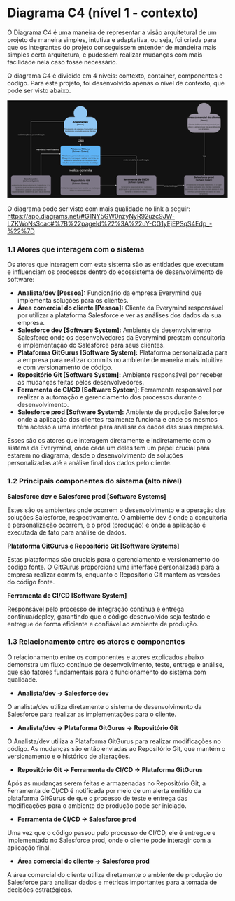 # Diagrama C4 (nível 1 - contexto)

O Diagrama C4 é uma maneira de representar a visão arquitetural de um projeto de maneira simples, intutiva e adaptativa, ou seja, foi criada para que os integrantes do projeto conseguissem entender de mandeira mais simples certa arquitetura, e pudessem realizar mudanças com mais facilidade nela caso fosse necessário. 

O diagrama C4 é dividido em 4 níveis: contexto, container, componentes e código. Para este projeto, foi desenvolvido apenas o nível de contexto, que pode ser visto abaixo.

<p align="center">
    <img src="./assets/diagrama-c4.png"/>
    </br>
</p>

O diagrama pode ser visto com mais qualidade no link a seguir: https://app.diagrams.net/#G1NY5GW0nzyNyR92uzc9JW-LZKWoNsScac#%7B%22pageId%22%3A%22uY-CG1yEjEPSqS4Edp_-%22%7D


### 1.1 Atores que interagem com o sistema

Os atores que interagem com este sistema são as entidades que executam e influenciam os processos dentro do ecossistema de desenvolvimento de software:

- **Analista/dev [Pessoa]:** Funcionário da empresa Everymind que implementa soluções para os clientes.
- **Área comercial do cliente [Pessoa]:** Cliente da Everymind responsável por utilizar a plataforma Salesforce e ver as análises dos dados da sua empresa.
- **Salesforce dev [Software System]:** Ambiente de desenvolvimento Salesforce onde os desenvolvedores da Everymind prestam consultoria e implementação do Salesforce para seus clientes.
- **Plataforma GitGurus [Software System]:** Plataforma personalizada para a empresa para realizar commits no ambiente de maneira mais intuitiva e com versionamento de código.
- **Repositório Git [Software System]:** Ambiente responsável por receber as mudanças feitas pelos desenvolvedores.
- **Ferramenta de CI/CD [Software System]:** Ferramenta responsável por realizar a automação e gerenciamento dos processos durante o desenvolvimento.
- **Salesforce prod [Software System]:** Ambiente de produção Salesforce onde a aplicação dos clientes realmente funciona e onde os mesmos têm acesso a uma interface para analisar os dados das suas empresas.

Esses são os atores que interagem diretamente e indiretamente com o sistema da Everymind, onde cada um deles tem um papel crucial para estarem no diagrama, desde o desenvolvimento de soluções personalizadas até a análise final dos dados pelo cliente.

### 1.2 Principais componentes do sistema (alto nível)

**Salesforce dev e Salesforce prod [Software Systems]**

Estes são os ambientes onde ocorrem o desenvolvimento e a operação das soluções Salesforce, respectivamente. O ambiente dev é onde a consultoria e personalização ocorrem, e o prod (produção) é onde a aplicação é executada de fato para análise de dados.

**Plataforma GitGurus e Repositório Git [Software Systems]**

Estas plataformas são cruciais para o gerenciamento e versionamento do código fonte. O GitGurus proporciona uma interface personalizada para a empresa realizar commits, enquanto o Repositório Git mantém as versões do código fonte.

**Ferramenta de CI/CD [Software System]**

Responsável pelo processo de integração contínua e entrega contínua/deploy, garantindo que o código desenvolvido seja testado e entregue de forma eficiente e confiável ao ambiente de produção.

### 1.3 Relacionamento entre os atores e componentes

O relacionamento entre os componentes e atores explicados abaixo demonstra um fluxo contínuo de desenvolvimento, teste, entrega e análise, que são fatores fundamentais para o funcionamento do sistema com qualidade.

- **Analista/dev → Salesforce dev**

O analista/dev utiliza diretamente o sistema de desenvolvimento da Salesforce para realizar as implementações para o cliente.

- **Analista/dev → Plataforma GitGurus → Repositório Git**

O Analista/dev utiliza a Plataforma GitGurus para realizar modificações no código. As mudanças são então enviadas ao Repositório Git, que mantém o versionamento e o histórico de alterações.

- **Repositório Git → Ferramenta de CI/CD → Plataforma GitGurus**

Após as mudanças serem feitas e armazenadas no Repositório Git, a Ferramenta de CI/CD é notificada por meio de um alerta emitido da plataforma GitGurus de que o processo de teste e entrega das modificações para o ambiente de produção pode ser iniciado.

- **Ferramenta de CI/CD → Salesforce prod**

Uma vez que o código passou pelo processo de CI/CD, ele é entregue e implementado no Salesforce prod, onde o cliente pode interagir com a aplicação final.

- **Área comercial do cliente → Salesforce prod**

A área comercial do cliente utiliza diretamente o ambiente de produção do Salesforce para analisar dados e métricas importantes para a tomada de decisões estratégicas.

